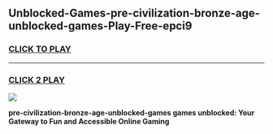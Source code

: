 
## Unblocked-Games-pre-civilization-bronze-age-unblocked-games-Play-Free-epci9
<h3>
<a href="https://premium76.site?title=pre-civilization-bronze-age-unblocked-games&ref=22A">CLICK TO PLAY</a></h3>
<hr>

<h3>
<a href="https://premium76.site?title=pre-civilization-bronze-age-unblocked-games&ref=22A">CLICK 2 PLAY</a>
  
</h3>

<a href="https://premium76.site?title=pre-civilization-bronze-age-unblocked-games&ref=22A"><img src="https://clearcache.store/games.png"></a>


**pre-civilization-bronze-age-unblocked-games games unblocked: Your Gateway to Fun and Accessible Online Gaming**
